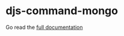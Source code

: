 # djs-command-mongo

Go read the [full documentation](https://djs.singularcitrus.me/djs-command-mongo/welcome)
